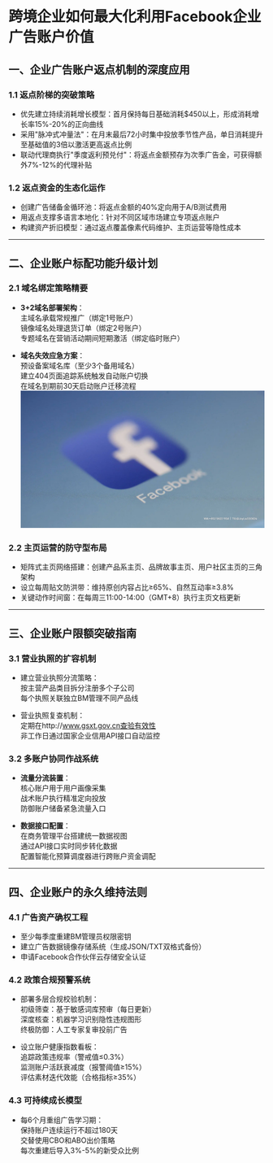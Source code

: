 # 跨境企业如何最大化利用Facebook企业广告账户价值

## 一、企业广告账户返点机制的深度应用
### 1.1 返点阶梯的突破策略
- 优先建立持续消耗增长模型：首月保持每日基础消耗$450以上，形成消耗增长率15%-20%的正向曲线
- 采用"脉冲式冲量法"：在月末最后72小时集中投放季节性产品，单日消耗提升至基础值的3倍以激活更高返点比例
- 联动代理商执行"季度返利预兑付"：将返点金额预存为次季广告金，可获得额外7%-12%的代理补贴

### 1.2 返点资金的生态化运作
- 创建广告储备金循环池：将返点金额的40%定向用于A/B测试费用
- 用返点支撑多语言本地化：针对不同区域市场建立专项返点账户
- 构建资产折旧模型：通过返点覆盖像素代码维护、主页运营等隐性成本

---

## 二、企业账户标配功能升级计划
### 2.1 域名绑定策略精要
- **3+2域名部署架构**：  
主域名承载常规推广（绑定1号账户）  
镜像域名处理退货订单（绑定2号账户）  
专题域名在营销活动期间短期激活（绑定临时账户）

- **域名失效应急方案**：  
预设备案域名库（至少3个备用域名）  
建立404页面追踪系统触发自动账户切换  
在域名到期前30天启动账户迁移流程
![替代文字](微信图片_20250331113145.png)
### 2.2 主页运营的防守型布局
- 矩阵式主页网络搭建：创建产品系主页、品牌故事主页、用户社区主页的三角架构
- 设立每周贴文防洪带：维持原创内容占比≥65%、自然互动率≥3.8%
- 关键动作时间窗：在每周三11:00-14:00（GMT+8）执行主页文档更新

---

## 三、企业账户限额突破指南
### 3.1 营业执照的扩容机制
- 建立营业执照分流策略：  
按主营产品类目拆分注册多个子公司  
每个执照关联独立BM管理不同产品线

- 营业执照复查机制：  
定期在http://www.gsxt.gov.cn查验有效性  
非工作日通过国家企业信用API接口自动监控

### 3.2 多账户协同作战系统
- **流量分流装置**：  
核心账户用于用户画像采集  
战术账户执行精准定向投放  
防御账户储备紧急流量入口

- **数据接口配置**：  
在商务管理平台搭建统一数据视图  
通过API接口实时同步转化数据  
配置智能化预算调度器进行跨账户资金调配

---

## 四、企业账户的永久维持法则
### 4.1 广告资产确权工程
- 至少每季度重建BM管理员权限密钥
- 建立广告数据镜像存储系统（生成JSON/TXT双格式备份）
- 申请Facebook合作伙伴云存储安全认证

### 4.2 政策合规预警系统
- 部署多层合规校验机制：  
初级筛查：基于敏感词库预审（每日更新）  
深度核查：机器学习识别隐性违规图形  
终极防御：人工专家复审投前广告

- 设立账户健康指数看板：  
追踪政策违规率（警戒值≤0.3%）  
监测账户活跃衰减度（报警阈值≥15%）  
评估素材迭代效能（合格指标≥35%）

### 4.3 可持续成长模型
- 每6个月重组广告学习期：  
保持账户连续运行不超过180天  
交替使用CBO和ABO出价策略  
每次重建后导入3%-5%的新受众比例
